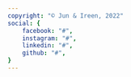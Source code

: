 ```yaml
---
copyright: "© Jun & Ireen, 2022"
social: {
    facebook: "#",
    instagram: "#",
    linkedin: "#",
    github: "#", 
}
---
```

